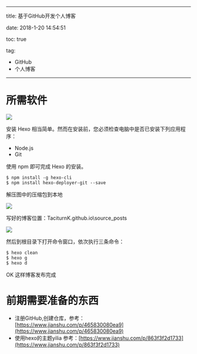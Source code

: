 ----------
title: 基于GitHub开发个人博客

date: 2018-1-20 14:54:51

toc: true

tag: 

- GitHub
- 个人博客

----------


# 所需软件

![](https://i.imgur.com/j2LXxPa.png)

安装 Hexo 相当简单。然而在安装前，您必须检查电脑中是否已安装下列应用程序：

- Node.js
- Git

使用 npm 即可完成 Hexo 的安装。

	$ npm install -g hexo-cli
	$ npm install hexo-deployer-git --save

解压图中的压缩包到本地

![](https://i.imgur.com/dSZgf2b.png)
	
写好的博客位置：TaciturnK.github.io\source\_posts

![](https://i.imgur.com/te0xLke.png)

然后到根目录下打开命令窗口，依次执行三条命令：

	$ hexo clean
	$ hexo g
	$ hexo d

OK 这样博客发布完成

<!--more-->

# 前期需要准备的东西

- 注册GitHub,创建仓库，参考：[https://www.jianshu.com/p/465830080ea9](https://www.jianshu.com/p/465830080ea9)
- 使用hexo的主题yilia 参考：[https://www.jianshu.com/p/863f3f2d1733](https://www.jianshu.com/p/863f3f2d1733)

